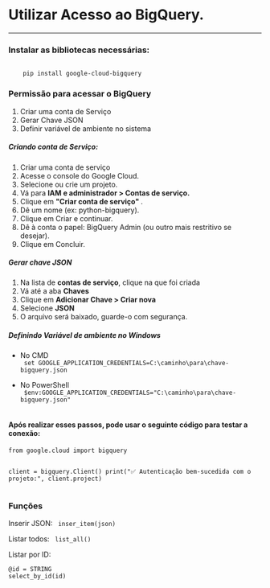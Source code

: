 <H1> Utilizar Acesso ao BigQuery. </H1>
<hr>

<H3> Instalar as bibliotecas necessárias: </H3>

<code> 
    pip install google-cloud-bigquery 
</code>

<H3> Permissão para acessar o BigQuery </H3>
<ol>
    <li> Criar uma conta de Serviço </li>
    <li> Gerar Chave JSON </li>
    <li> Definir variável de ambiente no sistema </li>
</ol>

<H5> Criando conta de Serviço: </H5>
<ol> 
    <li> Criar uma conta de serviço</li> 
    <li> Acesse o console do Google Cloud. </li>
    <li> Selecione ou crie um projeto. </li>
    <li> Vá para <b>IAM e administrador > Contas de serviço.</b> </li>
    <li> Clique em <b> "Criar conta de serviço" </b>. </li>
    <li> Dê um nome (ex: python-bigquery). </li>
    <li> Clique em Criar e continuar.</li>
    <li> Dê à conta o papel: BigQuery Admin (ou outro mais restritivo se desejar). </li>
    <li> Clique em Concluir.</li>
</ol>

<H5> Gerar chave JSON </H5>
<ol>
    <li> Na lista de <b> contas de serviço</b>, clique na que foi criada  </li>
    <li> Vá até a aba <b> Chaves </b></li>
    <li> Clique em <b> Adicionar Chave > Criar nova </b></li>
    <li> Selecione <b> JSON </b></li>
    <li> O arquivo será baixado, guarde-o com segurança. </li>
</ol>

<H5> Definindo Variável de ambiente no Windows </H5>
<ul> 
    <li> No CMD</li>
    <code> set GOOGLE_APPLICATION_CREDENTIALS=C:\caminho\para\chave-bigquery.json
 </code>
    <li> No PowerShell</li>
    <code> $env:GOOGLE_APPLICATION_CREDENTIALS="C:\caminho\para\chave-bigquery.json"
 </code>
</ul>

 <h4>Após realizar esses passos, pode usar o seguinte código para testar a conexão: </h4> 
<pre><code>from google.cloud import bigquery

client = bigquery.Client()
print("✅ Autenticação bem-sucedida com o projeto:", client.project)
</code></pre>

<H3> Funções </H3>
Inserir JSON:
<code> inser_item(json) </code>

Listar todos:
<code> list_all() </code>

Listar por ID:
<pre><code>@id = STRING
select_by_id(id) </code></pre>
